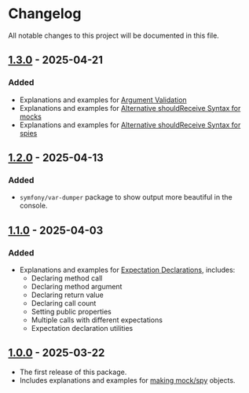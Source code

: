 # Changelog

All notable changes to this project will be documented in this file.

## [1.3.0] - 2025-04-21

### Added

- Explanations and examples for [Argument Validation]
- Explanations and examples for [Alternative shouldReceive Syntax for mocks]
- Explanations and examples for [Alternative shouldReceive Syntax for spies]

## [1.2.0] - 2025-04-13

### Added

- `symfony/var-dumper` package to show output more beautiful in the console.

## [1.1.0] - 2025-04-03

### Added

- Explanations and examples for [Expectation Declarations], includes:
  - Declaring method call
  - Declaring method argument
  - Declaring return value
  - Declaring call count
  - Setting public properties
  - Multiple calls with different expectations
  - Expectation declaration utilities

## [1.0.0] - 2025-03-22

- The first release of this package.
- Includes explanations and examples for [making mock/spy] objects.

[1.3.0]: https://github.com/amyavari/php-mockery-examples-and-explanations/compare/v1.2.0...v1.3.0
[1.2.0]: https://github.com/amyavari/php-mockery-examples-and-explanations/compare/v1.1.0...v1.2.0
[1.1.0]: https://github.com/amyavari/php-mockery-examples-and-explanations/compare/v1.0.0...v1.1.0
[1.0.0]: https://github.com/amyavari/php-mockery-examples-and-explanations/compare/d6e594f...v1.0.0
[Argument Validation]: https://docs.mockery.io/en/stable/reference/argument_validation.html
[Alternative shouldReceive Syntax for mocks]: https://docs.mockery.io/en/stable/reference/alternative_should_receive_syntax.html
[Alternative shouldReceive Syntax for spies]: https://docs.mockery.io/en/stable/reference/spies.html#alternative-shouldreceive-syntax
[Expectation Declarations]: https://docs.mockery.io/en/stable/reference/expectations.html
[making mock/spy]: https://docs.mockery.io/en/stable/reference/creating_test_doubles.html

